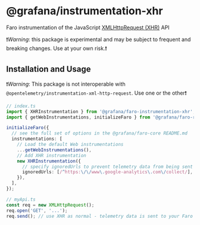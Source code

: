 # @grafana/instrumentation-xhr

Faro instrumentation of the JavaScript
[XMLHttpRequest (XHR)](https://developer.mozilla.org/en-US/docs/Glossary/XMLHttpRequest) API

❗️*Warning*: this package is experimental and may be subject to frequent and breaking changes.
Use at your own risk.❗️

## Installation and Usage

❗️*Warning*: This package is not interoperable with `@opentelemetry/instrumentation-xml-http-request`.
Use one or the other❗️

```ts
// index.ts
import { XHRInstrumentation } from '@grafana/faro-instrumentation-xhr';
import { getWebInstrumentations, initializeFaro } from '@grafana/faro-react';

initializeFaro({
  // see the full set of options in the @grafana/faro-core README.md
  instrumentations: [
    // Load the default Web instrumentations
    ...getWebInstrumentations(),
    // Add XHR instrumentation
    new XHRInstrumentation({
      // specify ignoredUrls to prevent telemetry data from being sent to Faro when making requests to those URLs
      ignoredUrls: [/^https:\/\/www\.google-analytics\.com\/collect/],
    }),
  ],
});

// myApi.ts
const req = new XMLHttpRequest();
req.open('GET', '...');
req.send(); // use XHR as normal - telemetry data is sent to your Faro endpoint
```
